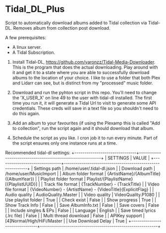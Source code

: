 # Tidal_DL_Plus
Script to automatically download albums added to Tidal collection via Tidal-DL. Removes album from collection post download.

A few prerequisites:
- A linux server.
- A Tidal Subscription.

1. Install Tidal-DL, https://github.com/yaronzz/Tidal-Media-Downloader.
This is the program that does the actual downloading. Play around with it and get it to a state where you are able to successfully download albums to the location of your choice. I like to use a folder that both Plex and Lidarr can see, but is distinct from my "processed" music folder.

3. Download and run the pyhton script in this repo.
You'll need to change the 'X_USER_X' on line 49 to the user with tidal-dl installed. The first time you run it, it will generate a Tidal Url to visit to generate some API credentials. These creds will save in a text file so you shouldn't need to do this again.

5. Add an album to your favourites (if using the Plexamp this is called "Add to collection", run the script again and it should download that album.

6. Schedule the script as you like. I cron job it to run every minute. Part of the script ensures only one instance runs at a time.


Recommended tidal-dl settings:
+-------------------------------+-----------------------------------------------------------+
| SETTINGS                      | VALUE                                                     |
+-------------------------------+-----------------------------------------------------------+
| Settings path                 | /home/user/.tidal-dl.json                                |
| Download path                 | /home/user/MusicImport                                   |
| Album folder format           | {ArtistName}/{AlbumTitle} ({AlbumYear})                   |
| Playlist folder format        | Playlist/{PlaylistName} [{PlaylistUUID}]                  |
| Track file format             | {TrackNumber} - {TrackTitle}                              |
| Video file format             | {VideoNumber} - {ArtistName} - {VideoTitle}{ExplicitFlag} |
| Audio quality                 | AudioQuality.Master                                       |
| Video quality                 | VideoQuality.P1080                                        |
| Use playlist folder           | True                                                      |
| Check exist                   | False                                                     |
| Show progress                 | True                                                      |
| Show Track Info               | False                                                     |
| Save AlbumInfo.txt            | False                                                     |
| Save covers                   | False                                                     |
| Include singles & EPs         | False                                                     |
| Language                      | English                                                   |
| Save timed lyrics (.lrc file) | False                                                     |
| Multi thread download         | False                                                     |
| APIKey support                | [4]Normal/High/HiFi/Master                                |
| Use Download Delay            | True                                                      |
+-------------------------------+-----------------------------------------------------------+

